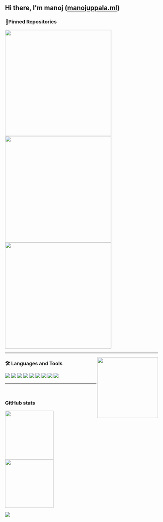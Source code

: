 ## Hi there, I'm manoj ([manojuppala.ml](https://manojuppala.ml/))

### 📌Pinned Repositories

<p align="left">
<a href="https://github.com/manojuppala/camKapture">
  <img width='350em' src="https://github-readme-stats.vercel.app/api/pin/?username=manojuppala&repo=camKapture&title_color=ffffff&icon_color=ffffff&text_color=ffffff&bg_color=343a40" />
</a>
<a href="https://github.com/manojuppala/dotfiles">
  <img width='350em' src="https://github-readme-stats.vercel.app/api/pin/?username=manojuppala&repo=dotfiles&title_color=ffffff&icon_color=ffffff&text_color=ffffff&bg_color=343a40" />
</a>
<a href="https://github.com/manojuppala/tasklist-cli">
  <img width='350em' src="https://github-readme-stats.vercel.app/api/pin/?username=manojuppala&repo=tasklist-cli&title_color=ffffff&icon_color=ffffff&text_color=ffffff&bg_color=343a40" />
</a>
</p>

---

<img align='right' src='https://user-images.githubusercontent.com/5713670/87202985-820dcb80-c2b6-11ea-9f56-7ec461c497c3.gif' width='200"'>

### 🛠 Languages and Tools

<!-- took all this icons from
https://github.com/alexandresanlim/Badges4-README.md-Profile -->
<div>
    <img src="https://img.shields.io/badge/Python-3776AB?style=for-the-badge&logo=python&logoColor=white" />
    <img src="https://img.shields.io/badge/JavaScript-F7DF1E?style=for-the-badge&logo=javascript&logoColor=black" />
    <img src="https://img.shields.io/badge/React-20232A?style=for-the-badge&logo=react&logoColor=61DAFB" />
    <img src="https://img.shields.io/badge/C-00599C?style=for-the-badge&logo=c&logoColor=white" />
    <img src="https://img.shields.io/badge/Shell_Script-121011?style=for-the-badge&logo=gnu-bash&logoColor=white">
    <img src="https://img.shields.io/badge/Git-F05032?style=for-the-badge&logo=git&logoColor=white" />
    <img src="https://img.shields.io/badge/VIM-%2311AB00.svg?&style=for-the-badge&logo=vim&logoColor=white">
    <img src="https://img.shields.io/badge/Visual_Studio_Code-0078D4?style=for-the-badge&logo=visual%20studio%20code&logoColor=white" />
    <img src="https://img.shields.io/badge/Linux_Mint-87CF3E?style=for-the-badge&logo=linux-mint&logoColor=white" />
 
</div>

---

<br/>

### GitHub stats

<p align="left">
<a href="https://github.com/manojuppala">
  <img height="160em" src="https://github-readme-stats-git-master.manojuppala.vercel.app/api?username=manojuppala&&show_icons=true&title_color=ffffff&icon_color=ffffff&text_color=ffffff&bg_color=343a40" />
  <img height="160em" src="https://github-readme-stats.vercel.app/api/top-langs/?username=manojuppala&layout=compact&title_color=ffffff&icon_color=ffffff&text_color=ffffff&bg_color=343a40" />

</a>
</p>

<p align="left">
<a href="https://github.com/manojuppala">
  <img src="https://github-profile-summary-cards.vercel.app/api/cards/profile-details?username=manojuppala&theme=monokai" />

</a>
</p>
